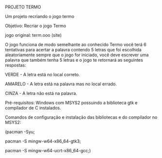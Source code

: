 PROJETO TERMO

Um projeto recriando o jogo termo




Objetivo: Recriar o jogo Termo

jogo original: term.ooo  (site)

  O jogo funciona de modo semelhante ao conhecido Termo
você terá 6 tentativas para acertar a palavra contendo 5 letras que foi escolhida aleatoriamente sempre que o jogo for iniciado,
você deve escrever uma palavra que também tenha 5 letras e o jogo te retornará as seguintes respostas:

VERDE - A letra está no local correto.

AMARELO - A letra está na palavra mas no local errado.

CINZA - A letra não está na palavra.

Pré-requisitos:
Windows com
MSYS2 possuindo a biblioteca gtk e compilador de C instalados.

Comandos de configuração e instalação das bibliotecas e do compilador no MSYS2:

(pacman -Syu;                 

pacman -S mingw-w64-x86_64-gtk3;

pacman -S mingw-w64-ucrt-x86_64-gcc;)

